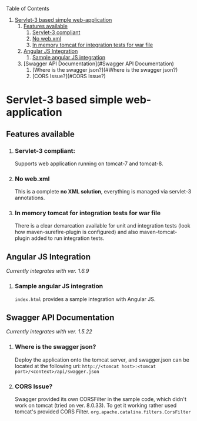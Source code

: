Table of Contents

1. [Servlet-3 based simple web-application](#Servlet-3-based-simple-web-application)
   1. [Features available](#Features-available)
      1. [Servlet-3 compliant](Servlet-3-compliant)
      1. [No web.xml](#No-web.xml)
      1. [In memory tomcat for integration tests for war file](#In-memory-tomcat-for-integration-tests-for-war-file)
   1. [Angular JS Integration](#Angular-JS-Integration)
      1. [Sample angular JS integration](#Sample-angular-JS-integration)
   1. [Swagger API Documentation](#Swagger API Documentation)
      1. [Where is the swagger json?](#Where is the swagger json?)
      1. [CORS Issue?](#CORS Issue?)
      
# Servlet-3 based simple web-application
## Features available
1. ### Servlet-3 compliant:
   Supports web application running on tomcat-7 and tomcat-8.
1. ### No web.xml
   This is a complete **no XML solution**, everything is managed via servlet-3 annotations.
1. ### In memory tomcat for integration tests for war file
   There is a clear demarcation available for unit and integration tests (look how maven-surefire-plugin is configured) and also maven-tomcat-plugin added to run integration tests.
## Angular JS Integration
_Currently integrates with ver. 1.6.9_
1. ### Sample angular JS integration
   `index.html` provides a sample integration with Angular JS.
## Swagger API Documentation
_Currently integrates with ver. 1.5.22_
1. ### Where is the swagger json?
   Deploy the application onto the tomcat server, and swagger.json can be located at the following uri:
   `http://<tomcat host>:<tomcat port>/<context>/api/swagger.json`
1. ### CORS Issue?
   Swagger provided its own CORSFilter in the sample code, which didn't work on tomcat (tried on ver. 8.0.33). To get it working rather used tomcat's provided CORS Filter. `org.apache.catalina.filters.CorsFilter`
   